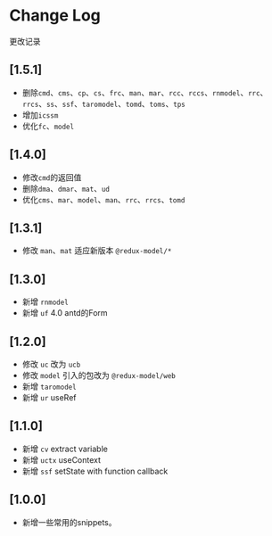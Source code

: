 # Change Log

更改记录

## [1.5.1]

- 删除`cmd`、`cms`、`cp`、`cs`、`frc`、`man`、`mar`、`rcc`、`rccs`、`rnmodel`、`rrc`、`rrcs`、`ss`、`ssf`、`taromodel`、`tomd`、`toms`、`tps`
- 增加`icssm`
- 优化`fc`、`model`

## [1.4.0]

- 修改`cmd`的返回值
- 删除`dma`、`dmar`、`mat`、`ud`
- 优化`cms`、`mar`、`model`、`man`、`rrc`、`rrcs`、`tomd`

## [1.3.1]

- 修改 `man`、`mat` 适应新版本 `@redux-model/*`

## [1.3.0]

- 新增 `rnmodel`
- 新增 `uf` 4.0 antd的Form

## [1.2.0]

- 修改 `uc` 改为 `ucb`
- 修改 `model` 引入的包改为 `@redux-model/web`
- 新增 `taromodel`
- 新增 `ur` useRef

## [1.1.0]

- 新增 `cv` extract variable
- 新增 `uctx` useContext
- 新增 `ssf` setState with function callback

## [1.0.0]

- 新增一些常用的snippets。
